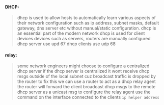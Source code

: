 #### DHCP:
>dhcp is used to allow hosts to automatically learn various aspects of their network configuration such as ip address, subnet masks, default gateway, dns server etc without manual/static configuration.
>dhcp is an essential part of the modern network 
>dhcp is used for client devices
>devices such as servers, routers are manually configured 
>dhcp server use upd 67
>dhcp clients use udp 68

#### relay:
>some network engineers might choose to configure a centralized dhcp server if the dhcp server is centralized it wont receive dhcp msgs outside of the local subnet cuz broadcast traffic is dropped by the router to fix this we can use a router to act as a dhcp relay agent the router will forward the client broadcast dhcp msgs to the remote dhcp server as a unicast msg
>to configure the relay agent use the command on the interface connected to the clients
>`ip helper address` 
